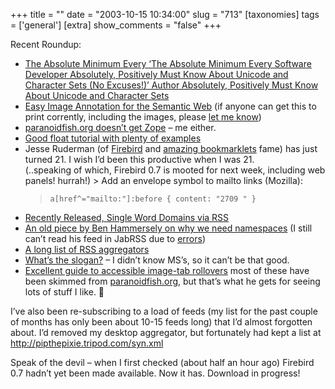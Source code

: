 +++
title = ""
date = "2003-10-15 10:34:00"
slug = "713"
[taxonomies]
tags = ['general']
[extra]
show_comments = "false"
+++

Recent Roundup:

- [The Absolute Minimum Every ‘The Absolute Minimum Every Software Developer Absolutely, Positively Must Know About Unicode and Character Sets (No Excuses!)’ Author Absolutely, Positively Must Know About Unicode and Character Sets](http://ln.hixie.ch/?start=1066145333&count=1 "No Excuses!")
- [Easy Image Annotation for the Semantic Web](http://www.ilrt.bris.ac.uk/publications/researchreport/rr1065/report_html) (if anyone can get this to print corrently, including the images, please [let me know](http://pipthepixie.tripod.com/contact/))
- [paranoidfish.org doesn’t get Zope](http://www.paranoidfish.org/notes/2003/10/11/1453) – me either.
- [Good float tutorial with plenty of examples](http://css.maxdesign.com.au/floatutorial/)
- Jesse Ruderman (of [Firebird](http://www.mozilla.org/products/firebird/) and [amazing bookmarklets](http://www.squarefree.com/bookmarklets/) fame) has just turned 21. I wish I’d been this productive when I was 21.  
     (..speaking of which, Firebird 0.7 is mooted for next week, including web panels! hurrah!) > Add an envelope symbol to mailto links (Mozilla):  
    > `a[href^="mailto:"]:before { content: "2709 " }`
- [Recently Released, Single Word Domains via RSS](http://somebodydial911.com/archives/000980.php)
- [An old piece by Ben Hammersely on why we need namespaces](http://www.benhammersley.com/dparchives/004235.html) (I still can’t read his feed in JabRSS due to [errors](http://feedvalidator.org/check?url=http%3A%2F%2Fwww.benhammersley.com%2Findex.rdf#l112))
- [A long list of RSS aggregators](http://www.lights.com/weblogs/rss.html)
- [What’s the slogan?](http://www.usatoday.com/money/advertising/slogankey-2003.htm) – I didn’t know MS’s, so it can’t be that good.
- [Excellent guide to accessible image-tab rollovers](http://www.simplebits.com/archives/2003/09/30/accessible_imagetab_rollovers.html)
most of these have been skimmed from [paranoidfish.org](http://www.paranoidfish.org/), but that’s what he gets for seeing lots of stuff I like. 🙂

I’ve also been re-subscribing to a load of feeds (my list for the past couple of months has only been about 10-15 feeds long) that I’d almost forgotten about. I’d removed my desktop aggregator, but fortunately had kept a list at <http://pipthepixie.tripod.com/syn.xml>

Speak of the devil – when I first checked (about half an hour ago) Firebird 0.7 hadn’t yet been made available. Now it has. Download in progress!
